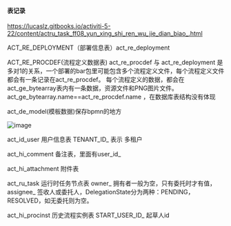 #### 表记录

https://lucaslz.gitbooks.io/activiti-5-22/content/actru_task_ff08_yun_xing_shi_ren_wu_jie_dian_biao_.html

ACT_RE_DEPLOYMENT（部署信息表）act_re_deployment

ACT_RE_PROCDEF(流程定义数据表) act_re_procdef 与 act_re_deployment 是多对1的关系，一个部署的bar包里可能包含多个流程定义文件，每个流程定义文件都会有一条记录在act_re_procdef。
每个流程定义的数据，都会在act_ge_bytearray表内有一条数据，资源文件和PNG图片文件。act_ge_bytearray.name==act_re_procdef.name ，在数据库表结构没有体现

act_de_model(模板数据)保存bpmn的地方

![image](https://user-images.githubusercontent.com/97614802/192217771-8c2aca17-0893-49bf-b937-d87dc4e9de12.png)

act_id_user 用户信息表 TENANT_ID_ 表示 多租户

act_hi_comment 备注表，里面有user_id_

act_hi_attachment 附件表

act_ru_task 运行时任务节点表 owner_ 拥有者一般为空，只有委托时才有值，assignee_ 签收人或委托人，DelegationState分为两种：PENDING，RESOLVED，如无委托则为空。

act_hi_procinst 历史流程实例表 START_USER_ID_ 起草人id



